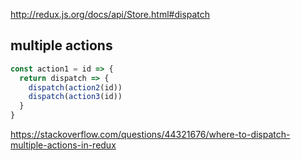 http://redux.js.org/docs/api/Store.html#dispatch

## multiple actions

```javascript
const action1 = id => {
  return dispatch => {
    dispatch(action2(id))
    dispatch(action3(id))
  }
}
```

https://stackoverflow.com/questions/44321676/where-to-dispatch-multiple-actions-in-redux